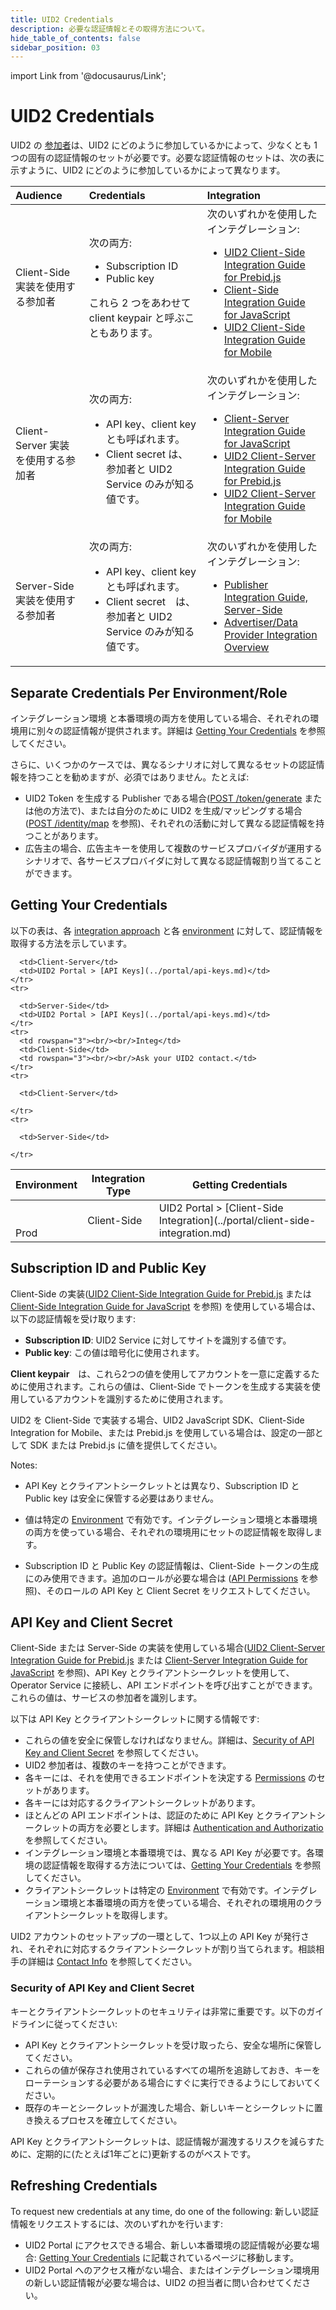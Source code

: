```yaml
---
title: UID2 Credentials
description: 必要な認証情報とその取得方法について。
hide_table_of_contents: false
sidebar_position: 03
---
```


import Link from '@docusaurus/Link';

# UID2 Credentials

UID2 の <a href="../overviews/participants-overview#uid2-external-participants">参加者</a>は、UID2 にどのように参加しているかによって、少なくとも 1 つの固有の認証情報のセットが必要です。必要な認証情報のセットは、次の表に示すように、UID2 にどのように参加しているかによって異なります。

| Audience | Credentials | Integration |
| :--- | :--- | :--- |
| Client-Side 実装を使用する参加者 | 次の両方: <ul><li><Link href="../ref-info/glossary-uid#gl-subscription-id">Subscription ID</Link></li><li><Link href="../ref-info/glossary-uid#gl-public-key">Public key</Link></li></ul>これら 2 つをあわせて <Link href="../ref-info/glossary-uid#gl-client-keypair">client keypair</Link> と呼ぶこともあります。 | 次のいずれかを使用したインテグレーション: <ul><li>[UID2 Client-Side Integration Guide for Prebid.js](../guides/integration-prebid-client-side.md)</li><li>[Client-Side Integration Guide for JavaScript](../guides/integration-javascript-client-side.md)</li><li>[UID2 Client-Side Integration Guide for Mobile](../guides/integration-mobile-client-side.md)</li></ul> |
| Client-Server 実装を使用する参加者 | 次の両方:<ul><li><Link href="../ref-info/glossary-uid#gl-api-key">API key</Link>、client key とも呼ばれます。</li><li><Link href="../ref-info/glossary-uid#gl-client-secret">Client secret</Link> は、参加者と UID2 Service のみが知る値です。</li></ul> | 次のいずれかを使用したインテグレーション: <ul><li>[Client-Server Integration Guide for JavaScript](../guides/integration-javascript-client-server.md)</li><li>[UID2 Client-Server Integration Guide for Prebid.js](../guides/integration-prebid-client-server.md)</li><li>[UID2 Client-Server Integration Guide for Mobile](../guides/integration-mobile-client-server.md)</li></ul> |
| Server-Side 実装を使用する参加者 | 次の両方:<ul><li><Link href="../ref-info/glossary-uid#gl-api-key">API key</Link>、client key とも呼ばれます。</li><li><Link href="../ref-info/glossary-uid#gl-client-secret">Client secret</Link>　は、参加者と UID2 Service のみが知る値です。</li></ul> | 次のいずれかを使用したインテグレーション: <ul><li>[Publisher Integration Guide, Server-Side](../guides/integration-publisher-server-side.md)</li><li>[Advertiser/Data Provider Integration Overview](../guides/integration-advertiser-dataprovider-overview.md)</li></ul> |

## Separate Credentials Per Environment/Role

インテグレーション<Link href="../ref-info/glossary-uid#gl-environment">環境</Link> と本番環境の両方を使用している場合、それぞれの環境用に別々の認証情報が提供されます。詳細は [Getting Your Credentials](#getting-your-credentials) を参照してください。

さらに、いくつかのケースでは、異なるシナリオに対して異なるセットの認証情報を持つことを勧めますが、必須ではありません。たとえば:
- UID2 Token を生成する Publisher である場合([POST /token/generate](../endpoints/post-token-generate.md) または他の方法で)、または自分のために UID2 を生成/マッピングする場合([POST /identity/map](../endpoints/post-identity-map.md) を参照)、それぞれの活動に対して異なる認証情報を持つことがあります。
- 広告主の場合、広告主キーを使用して複数のサービスプロバイダが運用するシナリオで、各サービスプロバイダに対して異なる認証情報割り当てることができます。

## Getting Your Credentials

以下の表は、各 [integration approach](../ref-info/ref-integration-approaches.md) と各 [environment](../getting-started/gs-environments.md) に対して、認証情報を取得する方法を示しています。

<table>
  <thead>
    <tr>
      <th>Environment</th>
      <th>Integration Type</th>
      <th>Getting Credentials</th>
    </tr>
  </thead>
  <tbody>
    <tr>
      <td rowspan="3"><br/><br/>Prod</td>
      <td>Client-Side</td>
      <td>UID2 Portal > [Client-Side Integration](../portal/client-side-integration.md)</td>
    </tr>
    <tr>

      <td>Client-Server</td>
      <td>UID2 Portal > [API Keys](../portal/api-keys.md)</td>
    </tr>
    <tr>

      <td>Server-Side</td>
      <td>UID2 Portal > [API Keys](../portal/api-keys.md)</td>
    </tr>
    <tr>
      <td rowspan="3"><br/><br/>Integ</td>
      <td>Client-Side</td>
      <td rowspan="3"><br/><br/>Ask your UID2 contact.</td>
    </tr>
    <tr>

      <td>Client-Server</td>

    </tr>
    <tr>

      <td>Server-Side</td>

    </tr>
  </tbody>
</table>

<!-- 
For no-portal:
To get your credentials, ask your UID2 contact.
-->

## Subscription ID and Public Key

Client-Side の実装([UID2 Client-Side Integration Guide for Prebid.js](../guides/integration-prebid-client-side.md) または [Client-Side Integration Guide for JavaScript](../guides/integration-javascript-client-side.md) を参照) を使用している場合は、以下の認証情報を受け取ります:
- **Subscription ID**: UID2 Service に対してサイトを識別する値です。
- **Public key**: この値は暗号化に使用されます。

**Client keypair**　は、これら2つの値を使用してアカウントを一意に定義するために使用されます。これらの値は、Client-Side でトークンを生成する実装を使用しているアカウントを識別するために使用されます。

UID2 を Client-Side で実装する場合、UID2 JavaScript SDK、Client-Side Integration for Mobile、または Prebid.js を使用している場合は、設定の一部として SDK または Prebid.js に値を提供してください。

Notes:

- API Key とクライアントシークレットとは異なり、Subscription ID と Public key は安全に保管する必要はありません。

- 値は特定の [Environment](gs-environments.md) で有効です。インテグレーション環境と本番環境の両方を使っている場合、それぞれの環境用にセットの認証情報を取得します。

- Subscription ID と Public Key の認証情報は、Client-Side トークンの生成にのみ使用できます。追加のロールが必要な場合は ([API Permissions](gs-permissions.md) を参照)、そのロールの API Key と Client Secret をリクエストしてください。

## API Key and Client Secret

Client-Side または Server-Side の実装を使用している場合([UID2 Client-Server Integration Guide for Prebid.js](../guides/integration-prebid-client-server.md) または [Client-Server Integration Guide for JavaScript](../guides/integration-javascript-client-server.md) を参照)、API Key とクライアントシークレットを使用して、<Link href="../ref-info/glossary-uid#gl-operator-service">Operator Service</Link> に接続し、API エンドポイントを呼び出すことができます。これらの値は、サービスの参加者を識別します。

以下は API Key とクライアントシークレットに関する情報です:
- これらの値を安全に保管しなければなりません。詳細は、[Security of API Key and Client Secret](#security-of-api-key-and-client-secret) を参照してください。
- UID2 参加者は、複数のキーを持つことができます。
- 各キーには、それを使用できるエンドポイントを決定する [Permissions](gs-permissions.md) のセットがあります。
- 各キーには対応するクライアントシークレットがあります。
- ほとんどの API エンドポイントは、認証のために API Key とクライアントシークレットの両方を必要とします。詳細は [Authentication and Authorizatio](gs-auth.md) を参照してください。
- インテグレーション環境と本番環境では、異なる <Link href="../ref-info/glossary-uid#gl-api-key">API Key</Link> が必要です。各環境の認証情報を取得する方法については、[Getting Your Credentials](../getting-started/gs-credentials.md#getting-your-credentials) を参照してください。
- クライアントシークレットは特定の [Environment](gs-environments.md) で有効です。インテグレーション環境と本番環境の両方を使っている場合、それぞれの環境用のクライアントシークレットを取得します。

UID2 アカウントのセットアップの一環として、1つ以上の API Key が発行され、それぞれに対応するクライアントシークレットが割り当てられます。相談相手の詳細は [Contact Info](gs-account-setup.md#contact-info) を参照してください。

### Security of API Key and Client Secret

キーとクライアントシークレットのセキュリティは非常に重要です。以下のガイドラインに従ってください:

- API Key とクライアントシークレットを受け取ったら、安全な場所に保管してください。
- これらの値が保存され使用されているすべての場所を追跡しておき、キーをローテーションする必要がある場合にすぐに実行できるようにしておいてください。
- 既存のキーとシークレットが漏洩した場合、新しいキーとシークレットに置き換えるプロセスを確立してください。

API Key とクライアントシークレットは、認証情報が漏洩するリスクを減らすために、定期的に(たとえば1年ごとに)更新するのがベストです。

## Refreshing Credentials

To request new credentials at any time, do one of the following:
新しい認証情報をリクエストするには、次のいずれかを行います:

- UID2 Portal にアクセスできる場合、新しい本番環境の認証情報が必要な場合: [Getting Your Credentials](#getting-your-credentials) に記載されているページに移動します。
- UID2 Portal へのアクセス権がない場合、またはインテグレーション環境用の新しい認証情報が必要な場合は、UID2 の担当者に問い合わせてください。

<!-- 
For no-portal:
To request new credentials at any time, ask your UID2 contact. 
-->